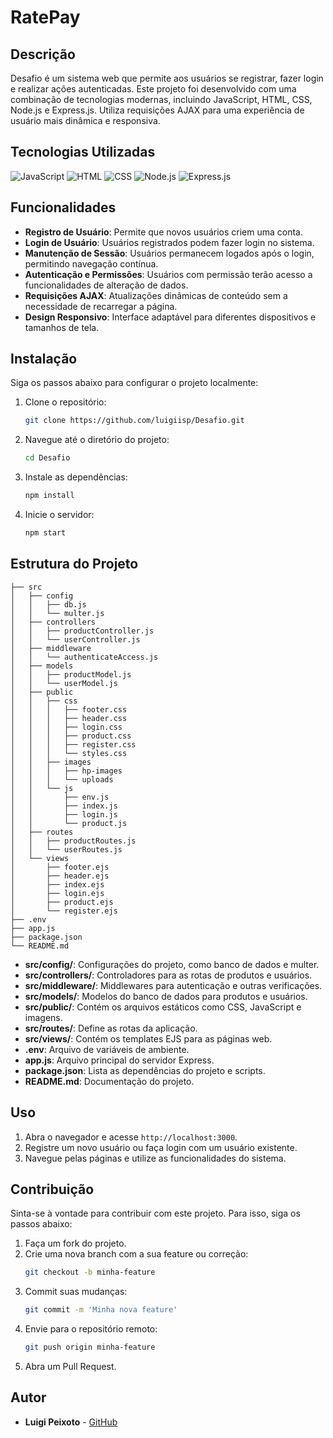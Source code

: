# RatePay

## Descrição

Desafio é um sistema web que permite aos usuários se registrar, fazer login e realizar ações autenticadas. Este projeto foi desenvolvido com uma combinação de tecnologias modernas, incluindo JavaScript, HTML, CSS, Node.js e Express.js. Utiliza requisições AJAX para uma experiência de usuário mais dinâmica e responsiva.

## Tecnologias Utilizadas

 ![JavaScript](https://img.shields.io/badge/-JavaScript-F7DF1E?style=flat-square&logo=JavaScript&logoColor=black) ![HTML](https://img.shields.io/badge/-HTML5-E34F26?style=flat-square&logo=HTML5&logoColor=white) ![CSS](https://img.shields.io/badge/-CSS3-1572B6?style=flat-square&logo=CSS3&logoColor=white) ![Node.js](https://img.shields.io/badge/-Node.js-339933?style=flat-square&logo=Node.js&logoColor=white) ![Express.js](https://img.shields.io/badge/-Express.js-000000?style=flat-square&logo=Express&logoColor=white)



## Funcionalidades

- **Registro de Usuário**: Permite que novos usuários criem uma conta.
- **Login de Usuário**: Usuários registrados podem fazer login no sistema.
- **Manutenção de Sessão**: Usuários permanecem logados após o login, permitindo navegação contínua.
- **Autenticação e Permissões**: Usuários com permissão terão acesso a funcionalidades de alteração de dados.
- **Requisições AJAX**: Atualizações dinâmicas de conteúdo sem a necessidade de recarregar a página.
- **Design Responsivo**: Interface adaptável para diferentes dispositivos e tamanhos de tela.

## Instalação

Siga os passos abaixo para configurar o projeto localmente:

1. Clone o repositório:
    ```bash
    git clone https://github.com/luigiisp/Desafio.git
    ```
2. Navegue até o diretório do projeto:
    ```bash
    cd Desafio
    ```
3. Instale as dependências:
    ```bash
    npm install
    ```
4. Inicie o servidor:
    ```bash
    npm start
    ```

## Estrutura do Projeto

    ├── src
    │   ├── config
    │   │   ├── db.js
    │   │   └── multer.js
    │   ├── controllers
    │   │   ├── productController.js
    │   │   └── userController.js
    │   ├── middleware
    │   │   └── authenticateAccess.js
    │   ├── models
    │   │   ├── productModel.js
    │   │   └── userModel.js
    │   ├── public
    │   │   ├── css
    │   │   │   ├── footer.css
    │   │   │   ├── header.css
    │   │   │   ├── login.css
    │   │   │   ├── product.css
    │   │   │   ├── register.css
    │   │   │   └── styles.css
    │   │   ├── images
    │   │   │   ├── hp-images
    │   │   │   └── uploads
    │   │   └── js
    │   │       ├── env.js
    │   │       ├── index.js
    │   │       ├── login.js
    │   │       └── product.js
    │   ├── routes
    │   │   ├── productRoutes.js
    │   │   └── userRoutes.js
    │   └── views
    │       ├── footer.ejs
    │       ├── header.ejs
    │       ├── index.ejs
    │       ├── login.ejs
    │       ├── product.ejs
    │       └── register.ejs
    ├── .env
    ├── app.js
    ├── package.json
    └── README.md

- **src/config/**: Configurações do projeto, como banco de dados e multer.
- **src/controllers/**: Controladores para as rotas de produtos e usuários.
- **src/middleware/**: Middlewares para autenticação e outras verificações.
- **src/models/**: Modelos do banco de dados para produtos e usuários.
- **src/public/**: Contém os arquivos estáticos como CSS, JavaScript e imagens.
- **src/routes/**: Define as rotas da aplicação.
- **src/views/**: Contém os templates EJS para as páginas web.
- **.env**: Arquivo de variáveis de ambiente.
- **app.js**: Arquivo principal do servidor Express.
- **package.json**: Lista as dependências do projeto e scripts.
- **README.md**: Documentação do projeto.

## Uso

1. Abra o navegador e acesse `http://localhost:3000`.
2. Registre um novo usuário ou faça login com um usuário existente.
3. Navegue pelas páginas e utilize as funcionalidades do sistema.

## Contribuição

Sinta-se à vontade para contribuir com este projeto. Para isso, siga os passos abaixo:

1. Faça um fork do projeto.
2. Crie uma nova branch com a sua feature ou correção:
    ```bash
    git checkout -b minha-feature
    ```
3. Commit suas mudanças:
    ```bash
    git commit -m 'Minha nova feature'
    ```
4. Envie para o repositório remoto:
    ```bash
    git push origin minha-feature
    ```
5. Abra um Pull Request.

## Autor

- **Luigi Peixoto** - [GitHub](https://github.com/luigiisp)
